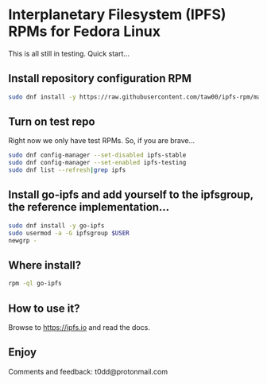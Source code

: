 # Interplanetary Filesystem (IPFS) RPMs for Fedora Linux

This is all still in testing. Quick start...

## Install repository configuration RPM
```sh
sudo dnf install -y https://raw.githubusercontent.com/taw00/ipfs-rpm/master/toddpkgs-ipfs-repo-1.0-1.fc27.taw0.noarch.rpm
```

## Turn on test repo

Right now we only have test RPMs. So, if you are brave...
```sh
sudo dnf config-manager --set-disabled ipfs-stable
sudo dnf config-manager --set-enabled ipfs-testing
sudo dnf list --refresh|grep ipfs
```

## Install go-ipfs and add yourself to the ipfsgroup, the reference implementation...

```sh
sudo dnf install -y go-ipfs
sudo usermod -a -G ipfsgroup $USER
newgrp -
```

## Where install?
```sh
rpm -ql go-ipfs
```

## How to use it?

Browse to <https://ipfs.io> and read the docs.

## Enjoy

Comments and feedback: t0dd\@protonmail\.com

